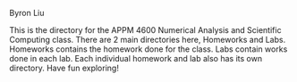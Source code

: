 Byron Liu

This is the directory for the APPM 4600 Numerical Analysis and Scientific Computing class.
There are 2 main directories here, Homeworks and Labs.
Homeworks contains the homework done for the class.
Labs contain works done in each lab.
Each individual homework and lab also has its own directory.
Have fun exploring!
